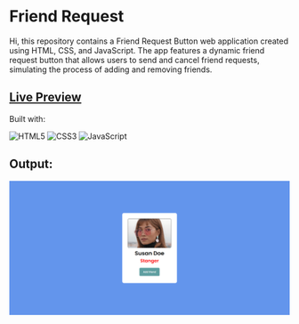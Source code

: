 # Friend Request
Hi, this repository contains a Friend Request Button web application created using HTML, CSS, and JavaScript. The app features a dynamic friend request button that allows users to send and cancel friend requests, simulating the process of adding and removing friends.

## [Live Preview](https://friend-request-css-js.netlify.app/)

Built with:

![HTML5](https://img.shields.io/badge/html5-%23E34F26.svg?style=for-the-badge&logo=html5&logoColor=white) ![CSS3](https://img.shields.io/badge/css3-%231572B6.svg?style=for-the-badge&logo=css3&logoColor=white) ![JavaScript](https://img.shields.io/badge/javascript-%23323330.svg?style=for-the-badge&logo=javascript&logoColor=%23F7DF1E)

## Output:

![Output](./assets/output.jpg)
